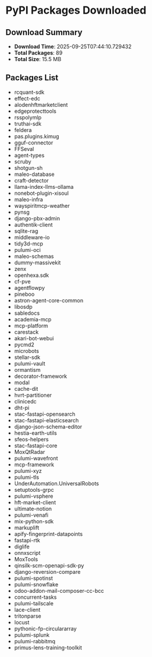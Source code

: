 # PyPI Packages Downloaded

## Download Summary
- **Download Time**: 2025-09-25T07:44:10.729432
- **Total Packages**: 89
- **Total Size**: 15.5 MB

## Packages List
- rcquant-sdk
- effect-edc
- alodenhftmarketclient
- edgeprotecttools
- rsspolymlp
- truthai-sdk
- feldera
- pas.plugins.kimug
- gguf-connector
- FFSeval
- agent-types
- scruby
- shotgun-sh
- maleo-database
- craft-detector
- llama-index-llms-ollama
- nonebot-plugin-xisoul
- maleo-infra
- wayspiritmcp-weather
- pynsg
- django-pbx-admin
- authentik-client
- sqlite-rag
- middleware-io
- tidy3d-mcp
- pulumi-oci
- maleo-schemas
- dummy-massivekit
- zenx
- openhexa.sdk
- cf-pve
- agentflowpy
- pineboo
- astron-agent-core-common
- libosdp
- sabledocs
- academia-mcp
- mcp-platform
- carestack
- akari-bot-webui
- pycmd2
- microbots
- stellar-sdk
- pulumi-vault
- ormantism
- decorator-framework
- modal
- cache-dit
- hvrt-partitioner
- clinicedc
- dht-pi
- stac-fastapi-opensearch
- stac-fastapi-elasticsearch
- django-json-schema-editor
- hestia-earth-utils
- sfeos-helpers
- stac-fastapi-core
- MoxQtRadar
- pulumi-wavefront
- mcp-framework
- pulumi-xyz
- pulumi-tls
- UnderAutomation.UniversalRobots
- setuptools-grpc
- pulumi-vsphere
- hft-market-client
- ultimate-notion
- pulumi-venafi
- mix-python-sdk
- markuplift
- apify-fingerprint-datapoints
- fastapi-rtk
- diglife
- onnxscript
- MoxTools
- qinsilk-scm-openapi-sdk-py
- django-reversion-compare
- pulumi-spotinst
- pulumi-snowflake
- odoo-addon-mail-composer-cc-bcc
- concurrent-tasks
- pulumi-tailscale
- lace-client
- tritonparse
- locust
- pythonic-fp-circulararray
- pulumi-splunk
- pulumi-rabbitmq
- primus-lens-training-toolkit

